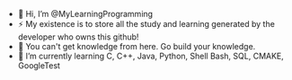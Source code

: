 - 👋 Hi, I’m @MyLearningProgramming
- ⚡ My existence is to store all the study and learning generated by the developer who owns this github!
- 👀 You can't get knowledge from here. Go build your knowledge.
- 🌱 I’m currently learning C, C++, Java, Python, Shell Bash, SQL, CMAKE, GoogleTest

